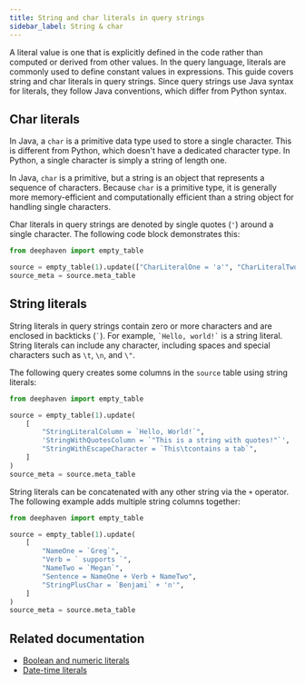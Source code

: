 ```yaml
---
title: String and char literals in query strings
sidebar_label: String & char
---
```


A literal value is one that is explicitly defined in the code rather than computed or derived from other values. In the query language, literals are commonly used to define constant values in expressions. This guide covers string and char literals in query strings. Since query strings use Java syntax for literals, they follow Java conventions, which differ from Python syntax.

## Char literals

In Java, a `char` is a primitive data type used to store a single character. This is different from Python, which doesn't have a dedicated character type. In Python, a single character is simply a string of length one.

In Java, `char` is a primitive, but a string is an object that represents a sequence of characters. Because `char` is a primitive type, it is generally more memory-efficient and computationally efficient than a string object for handling single characters.

Char literals in query strings are denoted by single quotes (`'`) around a single character. The following code block demonstrates this:

```python order=source,source_meta
from deephaven import empty_table

source = empty_table(1).update(["CharLiteralOne = 'a'", "CharLiteralTwo = 'A'"])
source_meta = source.meta_table
```

## String literals

String literals in query strings contain zero or more characters and are enclosed in backticks (`` ` ``). For example, `` `Hello, world!` `` is a string literal. String literals can include any character, including spaces and special characters such as `\t`, `\n`, and `\"`.

The following query creates some columns in the `source` table using string literals:

```python order=source
from deephaven import empty_table

source = empty_table(1).update(
    [
        "StringLiteralColumn = `Hello, World!`",
        'StringWithQuotesColumn = `"This is a string with quotes!"`',
        "StringWithEscapeCharacter = `This\tcontains a tab`",
    ]
)
source_meta = source.meta_table
```

String literals can be concatenated with any other string via the `+` operator. The following example adds multiple string columns together:

```python order=source,source_meta
from deephaven import empty_table

source = empty_table(1).update(
    [
        "NameOne = `Greg`",
        "Verb = ` supports `",
        "NameTwo = `Megan`",
        "Sentence = NameOne + Verb + NameTwo",
        "StringPlusChar = `Benjami` + 'n'",
    ]
)
source_meta = source.meta_table
```

## Related documentation

- [Boolean and numeric literals](./boolean-numeric-literals.md)
- [Date-time literals](./date-time-literals.md)

